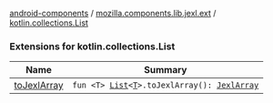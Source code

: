 [android-components](../../index.md) / [mozilla.components.lib.jexl.ext](../index.md) / [kotlin.collections.List](./index.md)

### Extensions for kotlin.collections.List

| Name | Summary |
|---|---|
| [toJexlArray](to-jexl-array.md) | `fun <T> `[`List`](https://kotlinlang.org/api/latest/jvm/stdlib/kotlin.collections/-list/index.html)`<`[`T`](to-jexl-array.md#T)`>.toJexlArray(): `[`JexlArray`](../../mozilla.components.lib.jexl.value/-jexl-array/index.md) |
